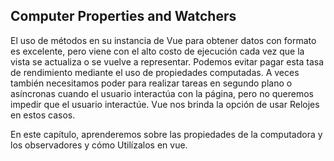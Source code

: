 ## Computer Properties and Watchers

El uso de métodos en su instancia de Vue para obtener datos con formato es excelente, pero viene con el
alto costo de ejecución cada vez que la vista se actualiza o se vuelve a representar. Podemos evitar pagar
esta tasa de rendimiento mediante el uso de propiedades computadas. A veces también necesitamos poder
para realizar tareas en segundo plano o asíncronas cuando el usuario interactúa con la página,
pero no queremos impedir que el usuario interactúe. Vue nos brinda la opción de usar
Relojes en estos casos.

En este capítulo, aprenderemos sobre las propiedades de la computadora y los observadores y cómo
Utilízalos en vue.